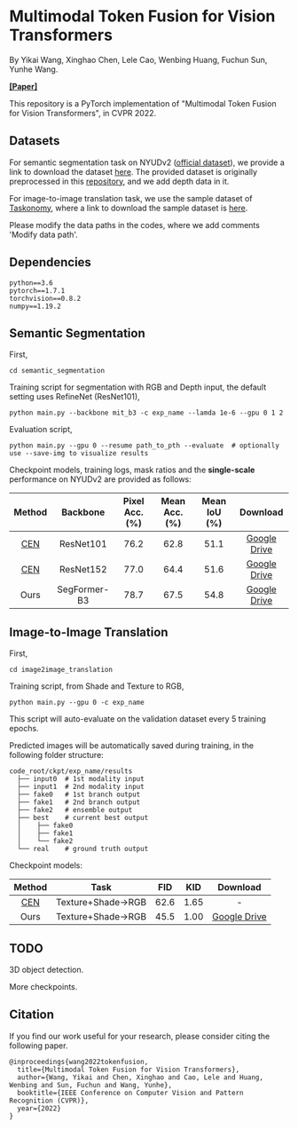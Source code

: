 # Multimodal Token Fusion for Vision Transformers

By Yikai Wang, Xinghao Chen, Lele Cao, Wenbing Huang, Fuchun Sun, Yunhe Wang.

[**[Paper]**](https://arxiv.org/pdf/2204.08721.pdf)

This repository is a PyTorch implementation of "Multimodal Token Fusion for Vision Transformers", in CVPR 2022. 



## Datasets

For semantic segmentation task on NYUDv2 ([official dataset](https://cs.nyu.edu/~silberman/datasets/nyu_depth_v2.html)), we provide a link to download the dataset [here](https://drive.google.com/drive/folders/1mXmOXVsd5l9-gYHk92Wpn6AcKAbE0m3X?usp=sharing). The provided dataset is originally preprocessed in this [repository](https://github.com/DrSleep/light-weight-refinenet), and we add depth data in it.

For image-to-image translation task, we use the sample dataset of [Taskonomy](http://taskonomy.stanford.edu/), where a link to download the sample dataset is [here](https://github.com/alexsax/taskonomy-sample-model-1.git).

Please modify the data paths in the codes, where we add comments 'Modify data path'.


## Dependencies
```
python==3.6
pytorch==1.7.1
torchvision==0.8.2
numpy==1.19.2
```


## Semantic Segmentation


First, 
```
cd semantic_segmentation
```
Training script for segmentation with RGB and Depth input, the default setting uses RefineNet (ResNet101),
```
python main.py --backbone mit_b3 -c exp_name --lamda 1e-6 --gpu 0 1 2
```

Evaluation script,
```
python main.py --gpu 0 --resume path_to_pth --evaluate  # optionally use --save-img to visualize results
```

Checkpoint models, training logs, mask ratios and the **single-scale** performance on NYUDv2 are provided as follows:

| Method | Backbone | Pixel Acc. (%) | Mean Acc. (%) | Mean IoU (%) | Download | 
|:-----------:|:-----------:|:-----------:|:-----------:|:-----------:|:-----------:|
|[CEN](https://github.com/yikaiw/CEN)| ResNet101 | 76.2 | 62.8 | 51.1 | [Google Drive](https://drive.google.com/drive/folders/1wim_cBG-HW0bdipwA1UbnGeDwjldPIwV?usp=sharing)|
|[CEN](https://github.com/yikaiw/CEN)| ResNet152 | 77.0 | 64.4 | 51.6 | [Google Drive](https://drive.google.com/drive/folders/1DGF6vHLDgBgLrdUNJOLYdoXCuEKbIuRs?usp=sharing)|
|Ours| SegFormer-B3 | 78.7 | 67.5 | 54.8 | [Google Drive](https://drive.google.com/drive/folders/14fi8aABFYqGF7LYKHkiJazHA58OBW1AW?usp=sharing)|


## Image-to-Image Translation

First, 
```
cd image2image_translation
```
Training script, from Shade and Texture to RGB,
```
python main.py --gpu 0 -c exp_name
```
This script will auto-evaluate on the validation dataset every 5 training epochs. 

Predicted images will be automatically saved during training, in the following folder structure:

```
code_root/ckpt/exp_name/results
  ├── input0  # 1st modality input
  ├── input1  # 2nd modality input
  ├── fake0   # 1st branch output 
  ├── fake1   # 2nd branch output
  ├── fake2   # ensemble output
  ├── best    # current best output
  │    ├── fake0
  │    ├── fake1
  │    └── fake2
  └── real    # ground truth output
```

Checkpoint models:

| Method | Task | FID | KID | Download | 
|:-----------:|:-----------:|:-----------:|:-----------:|:-----------:|
| [CEN](https://github.com/yikaiw/CEN) |Texture+Shade->RGB | 62.6 | 1.65 | - |
| Ours | Texture+Shade->RGB | 45.5 | 1.00 | [Google Drive](https://drive.google.com/drive/folders/1vkcDv5bHKXZKxCg4dC7R56ts6nLLt6lh?usp=sharing)|

## TODO

3D object detection.

More checkpoints.


## Citation

If you find our work useful for your research, please consider citing the following paper.
```
@inproceedings{wang2022tokenfusion,
  title={Multimodal Token Fusion for Vision Transformers},
  author={Wang, Yikai and Chen, Xinghao and Cao, Lele and Huang, Wenbing and Sun, Fuchun and Wang, Yunhe},
  booktitle={IEEE Conference on Computer Vision and Pattern Recognition (CVPR)},
  year={2022}
}
```


